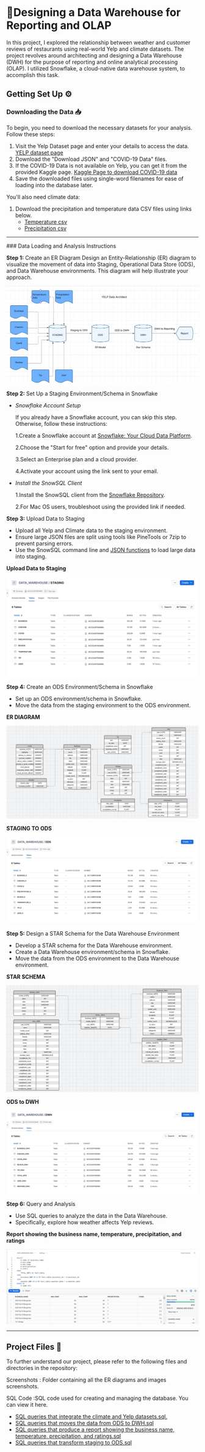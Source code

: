 # 📂Designing a Data Warehouse for Reporting and OLAP

In this project, I explored the relationship between weather and customer reviews of restaurants using real-world Yelp and climate datasets. The project revolves around architecting and designing a Data Warehouse (DWH) for the purpose of reporting and online analytical processing (OLAP). I utilized Snowflake, a cloud-native data warehouse system, to accomplish this task.

## Getting Set Up ⚙️

### Downloading the Data 📥
To begin, you need to download the necessary datasets for your analysis. Follow these steps:

1. Visit the Yelp Dataset page and enter your details to access the data. <a href="https://www.yelp.com/dataset/download">YELP dataset page</a>
2. Download the "Download JSON" and "COVID-19 Data" files.
3. If the COVID-19 Data is not available on Yelp, you can get it from the provided Kaggle page. <a href="https://www.kaggle.com/datasets/claudiadodge/yelp-academic-data-set-covid-features?select=yelp_academic_dataset_covid_features.json">Kaggle Page to download COVID-19 data</a>
4. Save the downloaded files using single-word filenames for ease of loading into the database later.

You'll also need climate data:

1. Download the precipitation and temperature data CSV files using links below.
    <ul>
       <li><a href="https://github.com/Srijana1425/Data_Warehouse_Project5/blob/main/temperature-degreef.csv">Temperature csv</a></li>
       <li><a href="https://github.com/Srijana1425/Data_Warehouse_Project5/blob/main/precipitation-inch.csv">Precipitation csv</a></li>
    </ul>

<hr>
### Data Loading and Analysis Instructions


**Step 1:** Create an ER Diagram
Design an Entity-Relationship (ER) diagram to visualize the movement of data into Staging, Operational Data Store (ODS), and Data Warehouse environments. This diagram will help illustrate your approach.

![**ER DIAGRAM**](https://github.com/Srijana1425/Data_Warehouse_Project5/blob/main/screenshorts/1.Data_architecture_diagram(YELP).jpg)


**Step 2:** Set Up a Staging Environment/Schema in Snowflake
- *Snowflake Account Setup*

  If you already have a Snowflake account, you can skip this step. Otherwise, follow these instructions:
  
    1.Create a Snowflake account at [Snowflake: Your Cloud Data Platform](https://www.snowflake.com/).
  
    2.Choose the "Start for free" option and provide your details.
  
    3.Select an Enterprise plan and a cloud provider.

    4.Activate your account using the link sent to your email.

- *Install the SnowSQL Client*
  
    1.Install the SnowSQL client from the [Snowflake Repository](https://docs.snowflake.com/en/user-guide/snowsql-install-config.html).
    
    2.For Mac OS users, troubleshoot using the provided link if needed.

**Step 3:** Upload Data to Staging
- Upload all Yelp and Climate data to the staging environment.
- Ensure large JSON files are split using tools like PineTools or 7zip to prevent parsing errors.
- Use the SnowSQL command line and <a href="https://github.com/Srijana1425/Data_Warehouse_Project5/blob/main/JSON%20functions%20to%20transform%20staging%20data%20from%20a%20single%20JSON%20structure%20into%20multiple%20columns%20for%20ODS.pdf">JSON functions</a> to load large data into staging.

**Upload Data to Staging**

![data to staging](https://github.com/Srijana1425/Data_Warehouse_Project5/blob/main/screenshorts/3.Add_2_files_into_the_staging.jpg)

**Step 4:** Create an ODS Environment/Schema in Snowflake
- Set up an ODS environment/schema in Snowflake.
- Move the data from the staging environment to the ODS environment.

**ER DIAGRAM**

 ![ER Diagram](https://github.com/Srijana1425/Data_Warehouse_Project5/blob/main/screenshorts/4.ODS_ER_diagram.jpg)

**STAGING TO ODS**

![staging to ODS](https://github.com/Srijana1425/Data_Warehouse_Project5/blob/main/screenshorts/5.staging_data_to_ODS.jpg)


**Step 5:** Design a STAR Schema for the Data Warehouse Environment
- Develop a STAR schema for the Data Warehouse environment.
- Create a Data Warehouse environment/schema in Snowflake.
- Move the data from the ODS environment to the Data Warehouse environment.

**STAR SCHEMA**

![star](https://github.com/Srijana1425/Data_Warehouse_Project5/blob/main/screenshorts/8.Fact_table_ER_diagram.jpg)


**ODS to DWH**

![ods to dwh](https://github.com/Srijana1425/Data_Warehouse_Project5/blob/main/screenshorts/7.data_from_ODS_to_DWH.jpg)


**Step 6:** Query and Analysis
- Use SQL queries to analyze the data in the Data Warehouse.
- Specifically, explore how weather affects Yelp reviews.

**Report showing the business name, temperature, precipitation, and ratings**

![report](https://github.com/Srijana1425/Data_Warehouse_Project5/blob/main/screenshorts/9.report_showing_the_business_name.jpg)

<hr>

## Project Files 📁

To further understand our project, please refer to the following files and directories in the repository:

Screenshots : Folder containing all the ER diagrams and images screenshots.

SQL Code :SQL code used for creating and managing the database. You can view it here.
<ul>
       <li><a href="https://github.com/Srijana1425/Data_Warehouse_Project5/blob/main/SQL%20queries%20that%20integrate%20the%20climate%20and%20Yelp%20datasets.sql">SQL queries that integrate the climate and Yelp datasets.sql.</a></li>
       <li><a href="https://github.com/Srijana1425/Data_Warehouse_Project5/blob/main/SQL%20queries%20that%20moves%20the%20data%20from%20ODS%20to%20DWH.sql">SQL queries that moves the data from ODS to DWH.sql</a></li>
       <li><a href="https://github.com/Srijana1425/Data_Warehouse_Project5/blob/main/SQL%20queries%20that%20produce%20a%20report%20showing%20the%20business%20name%2C%20temperature%2C%20precipitation%2C%20and%20ratings.sql">SQL queries that produce a report showing the business name, temperature, precipitation, and ratings.sql</a></li>
       <li><a href="[https://github.com/Srijana1425/Data_Warehouse_Project5/blob/main/precipitation-inch.csv](https://github.com/Srijana1425/Data_Warehouse_Project5/blob/main/SQL%20queries%20that%20transform%20staging%20to%20ODS.sql)">SQL queries that transform staging to ODS.sql</a></li>
</ul>
 











